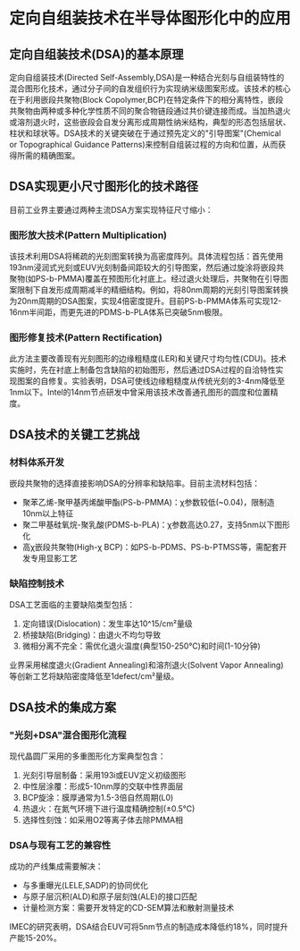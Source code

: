 # 定向自组装技术在半导体图形化中的应用

## 定向自组装技术(DSA)的基本原理

定向自组装技术(Directed Self-Assembly,DSA)是一种结合光刻与自组装特性的混合图形化技术，通过分子间的自发组织行为实现纳米级图案形成。该技术的核心在于利用嵌段共聚物(Block Copolymer,BCP)在特定条件下的相分离特性，嵌段共聚物由两种或多种化学性质不同的聚合物链段通过共价键连接而成。当加热退火或溶剂退火时，这些嵌段会自发分离形成周期性纳米结构，典型的形态包括层状、柱状和球状等。DSA技术的关键突破在于通过预先定义的"引导图案"(Chemical or Topographical Guidance Patterns)来控制自组装过程的方向和位置，从而获得所需的精确图案。

## DSA实现更小尺寸图形化的技术路径

目前工业界主要通过两种主流DSA方案实现特征尺寸缩小：

### 图形放大技术(Pattern Multiplication)

该技术利用DSA将稀疏的光刻图案转换为高密度阵列。具体流程包括：首先使用193nm浸润式光刻或EUV光刻制备间距较大的引导图案，然后通过旋涂将嵌段共聚物(如PS-b-PMMA)覆盖在预图形化衬底上。经过退火处理后，共聚物在引导图案限制下自发形成周期减半的精细结构。例如，将80nm周期的光刻引导图案转换为20nm周期的DSA图案，实现4倍密度提升。目前PS-b-PMMA体系可实现12-16nm半间距，而更先进的PDMS-b-PLA体系已突破5nm极限。

### 图形修复技术(Pattern Rectification)

此方法主要改善现有光刻图形的边缘粗糙度(LER)和关键尺寸均匀性(CDU)。技术实施时，先在衬底上制备包含缺陷的初始图形，然后通过DSA过程的自洽特性实现图案的自修复。实验表明，DSA可使线边缘粗糙度从传统光刻的3-4nm降低至1nm以下。Intel的14nm节点研发中曾采用该技术改善通孔图形的圆度和位置精度。

## DSA技术的关键工艺挑战

### 材料体系开发

嵌段共聚物的选择直接影响DSA的分辨率和缺陷率。目前主流材料包括：
- 聚苯乙烯-聚甲基丙烯酸甲酯(PS-b-PMMA)：χ参数较低(~0.04)，限制造10nm以上特征
- 聚二甲基硅氧烷-聚乳酸(PDMS-b-PLA)：χ参数高达0.27，支持5nm以下图形化
- 高χ嵌段共聚物(High-χ BCP)：如PS-b-PDMS、PS-b-PTMSS等，需配套开发专用显影工艺

### 缺陷控制技术

DSA工艺面临的主要缺陷类型包括：
1. 定向错误(Dislocation)：发生率达10^15/cm²量级
2. 桥接缺陷(Bridging)：由退火不均匀导致
3. 微相分离不完全：需优化退火温度(典型150-250℃)和时间(1-10分钟)

业界采用梯度退火(Gradient Annealing)和溶剂退火(Solvent Vapor Annealing)等创新工艺将缺陷密度降低至1defect/cm²量级。

## DSA技术的集成方案

### "光刻+DSA"混合图形化流程

现代晶圆厂采用的多重图形化方案典型包含：
1. 光刻引导层制备：采用193i或EUV定义初级图形
2. 中性层涂覆：形成5-10nm厚的交联中性界面层
3. BCP旋涂：膜厚通常为1.5-3倍自然周期(L0)
4. 热退火：在氮气环境下进行温度精确控制(±0.5℃)
5. 选择性刻蚀：如采用O2等离子体去除PMMA相

### DSA与现有工艺的兼容性

成功的产线集成需要解决：
- 与多重曝光(LELE,SADP)的协同优化
- 与原子层沉积(ALD)和原子层刻蚀(ALE)的接口匹配
- 计量检测方案：需要开发特定的CD-SEM算法和散射测量技术

IMEC的研究表明，DSA结合EUV可将5nm节点的制造成本降低约18%，同时提升产能15-20%。